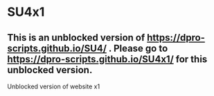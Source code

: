 # SU4x1

## This is an unblocked version of https://dpro-scripts.github.io/SU4/ . Please go to https://dpro-scripts.github.io/SU4x1/ for this unblocked version.

Unblocked version of website x1
